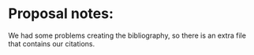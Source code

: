 # Proposal notes:
We had some problems creating the bibliography, so there is an extra file that contains our citations.

